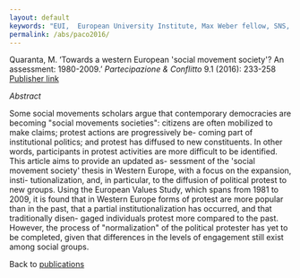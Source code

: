 ```yaml
---
layout: default
keywords: "EUI,  European University Institute, Max Weber fellow, SNS, Scuola Normale Superiore, LUISS, LUISS Guido Carli, post-doc, mario quaranta, publications, cv, CV, political science, sociology, political sociology, political protest, economic crisis, political participation, research, articles, article, Scuola Normale Superiore, book, books, conference, paper, researchgate, academia, googe scholar, scholar, dipartimento di scienze politiche, department of political science, democracy, political, social, european, participation, political science, social media"
permalink: /abs/paco2016/
---
```


Quaranta, M. ‘Towards a western European 'social movement society'? An assessment: 1980-2009.’ *Partecipazione & Conflitto* 9.1 (2016): 233-258  
[Publisher link](http://siba-ese.unisalento.it/index.php/paco/article/view/15899/13790)

_Abstract_

Some social movements scholars argue that contemporary democracies are becoming "social movements societies": citizens are often mobilized to make claims; protest actions are progressively be- coming part of institutional politics; and protest has diffused to new constituents. In other words, participants in protest activities are more difficult to be identified. This article aims to provide an updated as- sessment of the 'social movement society' thesis in Western Europe, with a focus on the expansion, insti- tutionalization, and, in particular, to the diffusion of political protest to new groups. Using the European Values Study, which spans from 1981 to 2009, it is found that in Western Europe forms of protest are more popular than in the past, that a partial institutionalization has occurred, and that traditionally disen- gaged individuals protest more compared to the past. However, the process of "normalization" of the political protester has yet to be completed, given that differences in the levels of engagement still exist among social groups.


Back to [publications](/publications/)
